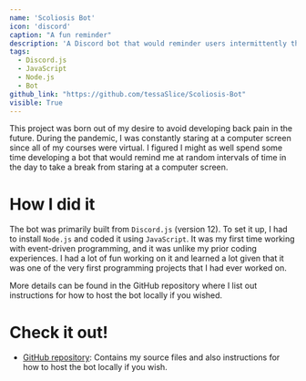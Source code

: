 ```yaml
---
name: 'Scoliosis Bot'
icon: 'discord'
caption: "A fun reminder"
description: 'A Discord bot that would reminder users intermittently throughout the day of their posture. Made with Discord.js.'
tags:
  - Discord.js
  - JavaScript
  - Node.js
  - Bot
github_link: "https://github.com/tessaSlice/Scoliosis-Bot"
visible: True
---
```


This project was born out of my desire to avoid developing back pain in the future. During the pandemic, I was constantly staring at a computer screen since all of my courses were virtual. I figured I might as well spend some time developing a bot that would remind me at random intervals of time in the day to take a break from staring at a computer screen. 

# How I did it

The bot was primarily built from `Discord.js` (version 12). To set it up, I had to install `Node.js` and coded it using `JavaScript`. It was my first time working with event-driven programming, and it was unlike my prior coding experiences. I had a lot of fun working on it and learned a lot given that it was one of the very first programming projects that I had ever worked on. 

More details can be found in the GitHub repository where I list out instructions for how to host the bot locally if you wished. 

# Check it out!

- [GitHub repository](https://github.com/tessaSlice/Scoliosis-Bot): Contains my source files and also instructions for how to host the bot locally if you wish. 
